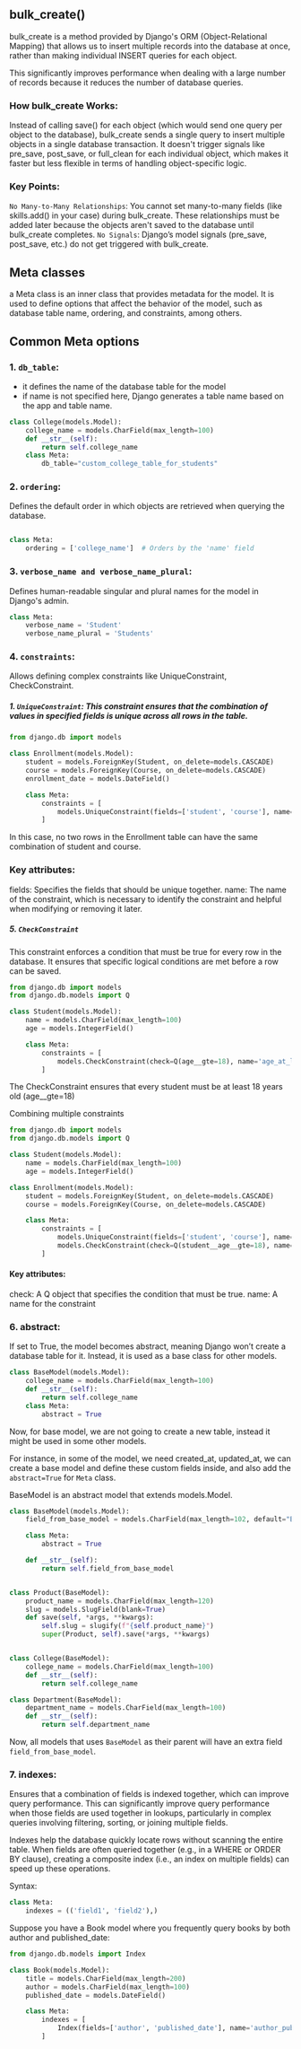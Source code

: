 ## bulk_create()

bulk_create is a method provided by Django's ORM (Object-Relational Mapping) that allows us to insert multiple records into the database at once, rather than making individual INSERT queries for each object.

This significantly improves performance when dealing with a large number of records because it reduces the number of database queries.

### How bulk_create Works:

Instead of calling save() for each object (which would send one query per object to the database), bulk_create sends a single query to insert multiple objects in a single database transaction.
It doesn't trigger signals like pre_save, post_save, or full_clean for each individual object, which makes it faster but less flexible in terms of handling object-specific logic.

### Key Points:

`No Many-to-Many Relationships`: You cannot set many-to-many fields (like skills.add() in your case) during bulk_create. These relationships must be added later because the objects aren't saved to the database until bulk_create completes.
`No Signals`: Django’s model signals (pre_save, post_save, etc.) do not get triggered with bulk_create.

## Meta classes

a Meta class is an inner class that provides metadata for the model. It is used to define options that affect the behavior of the model, such as database table name, ordering, and constraints, among others.

## Common Meta options

### 1. `db_table`:

- it defines the name of the database table for the model
- if name is not specified here, Django generates a table name based on the app and table name.

```py
class College(models.Model):
    college_name = models.CharField(max_length=100)
    def __str__(self):
        return self.college_name
    class Meta:
        db_table="custom_college_table_for_students"
```

### 2. `ordering`:

Defines the default order in which objects are retrieved when querying the database.

```py

class Meta:
    ordering = ['college_name']  # Orders by the 'name' field
```

### 3. `verbose_name and verbose_name_plural`:

Defines human-readable singular and plural names for the model in Django's admin.

```py
class Meta:
    verbose_name = 'Student'
    verbose_name_plural = 'Students'

```

### 4. `constraints`:

Allows defining complex constraints like UniqueConstraint, CheckConstraint.

##### 1. `UniqueConstraint`: This constraint ensures that the combination of values in specified fields is unique across all rows in the table.

```py
from django.db import models

class Enrollment(models.Model):
    student = models.ForeignKey(Student, on_delete=models.CASCADE)
    course = models.ForeignKey(Course, on_delete=models.CASCADE)
    enrollment_date = models.DateField()

    class Meta:
        constraints = [
            models.UniqueConstraint(fields=['student', 'course'], name='unique_student_course')
        ]

```

In this case, no two rows in the Enrollment table can have the same combination of student and course.

### Key attributes:

fields: Specifies the fields that should be unique together.
name: The name of the constraint, which is necessary to identify the constraint and helpful when modifying or removing it later.

##### 5. `CheckConstraint`

This constraint enforces a condition that must be true for every row in the database. It ensures that specific logical conditions are met before a row can be saved.

```py
from django.db import models
from django.db.models import Q

class Student(models.Model):
    name = models.CharField(max_length=100)
    age = models.IntegerField()

    class Meta:
        constraints = [
            models.CheckConstraint(check=Q(age__gte=18), name='age_at_least_18')
        ]

```

The CheckConstraint ensures that every student must be at least 18 years old (age\_\_gte=18)

Combining multiple constraints

```py
from django.db import models
from django.db.models import Q

class Student(models.Model):
    name = models.CharField(max_length=100)
    age = models.IntegerField()

class Enrollment(models.Model):
    student = models.ForeignKey(Student, on_delete=models.CASCADE)
    course = models.ForeignKey(Course, on_delete=models.CASCADE)

    class Meta:
        constraints = [
            models.UniqueConstraint(fields=['student', 'course'], name='unique_student_course'),
            models.CheckConstraint(check=Q(student__age__gte=18), name='student_age_at_least_18')
        ]

```

#### Key attributes:

check: A Q object that specifies the condition that must be true.
name: A name for the constraint

### 6. abstract:

If set to True, the model becomes abstract, meaning Django won’t create a database table for it. Instead, it is used as a base class for other models.

```py
class BaseModel(models.Model):
    college_name = models.CharField(max_length=100)
    def __str__(self):
        return self.college_name
    class Meta:
        abstract = True

```

Now, for base model, we are not going to create a new table, instead it might be used in some other models.

For instance, in some of the model, we need created_at, updated_at, we can create a base model and define these custom fields inside, and also add the `abstract=True` for `Meta` class.

BaseModel is an abstract model that extends models.Model.

```py
class BaseModel(models.Model):
    field_from_base_model = models.CharField(max_length=102, default="BASE FIELD")

    class Meta:
        abstract = True

    def __str__(self):
        return self.field_from_base_model


class Product(BaseModel):
    product_name = models.CharField(max_length=120)
    slug = models.SlugField(blank=True)
    def save(self, *args, **kwargs):
        self.slug = slugify(f"{self.product_name}")
        super(Product, self).save(*args, **kwargs)


class College(BaseModel):
    college_name = models.CharField(max_length=100)
    def __str__(self):
        return self.college_name

class Department(BaseModel):
    department_name = models.CharField(max_length=100)
    def __str__(self):
        return self.department_name
```

Now, all models that uses `BaseModel` as their parent will have an extra field `field_from_base_model`.

### 7. indexes:

Ensures that a combination of fields is indexed together, which can improve query performance.
This can significantly improve query performance when those fields are used together in lookups, particularly in complex queries involving filtering, sorting, or joining multiple fields.

Indexes help the database quickly locate rows without scanning the entire table. When fields are often queried together (e.g., in a WHERE or ORDER BY clause), creating a composite index (i.e., an index on multiple fields) can speed up these operations.

Syntax:

```py
class Meta:
    indexes = (('field1', 'field2'),)
```

Suppose you have a Book model where you frequently query books by both author and published_date:

```py
from django.db.models import Index

class Book(models.Model):
    title = models.CharField(max_length=200)
    author = models.CharField(max_length=100)
    published_date = models.DateField()

    class Meta:
        indexes = [
            Index(fields=['author', 'published_date'], name='author_pubdate_idx'),
        ]

```
